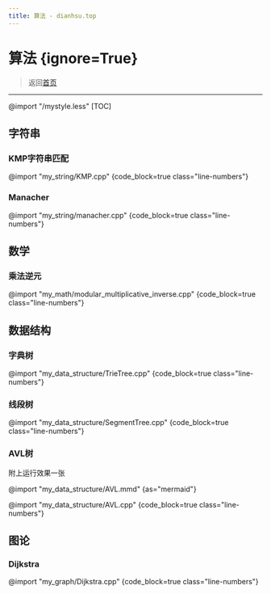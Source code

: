 ```yaml
---
title: 算法 - dianhsu.top
---
```


# 算法 {ignore=True}
> 返回[首页](../index.html)

-----------------------------------
@import "/mystyle.less"
[TOC]
## 字符串
### KMP字符串匹配

@import "my_string/KMP.cpp" {code_block=true class="line-numbers"}

### Manacher

@import "my_string/manacher.cpp" {code_block=true class="line-numbers"}

## 数学

### 乘法逆元
@import "my_math/modular_multiplicative_inverse.cpp" {code_block=true class="line-numbers"}

## 数据结构

### 字典树

@import "my_data_structure/TrieTree.cpp" {code_block=true class="line-numbers"}

### 线段树

@import "my_data_structure/SegmentTree.cpp" {code_block=true class="line-numbers"}

### AVL树

附上运行效果一张

@import "my_data_structure/AVL.mmd" {as="mermaid"}

@import "my_data_structure/AVL.cpp" {code_block=true class="line-numbers"}

## 图论
### Dijkstra

@import "my_graph/Dijkstra.cpp" {code_block=true class="line-numbers"}

